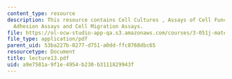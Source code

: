 ```yaml
---
content_type: resource
description: This resource contains Cell Cultures , Assays of Cell Function, Cell
  Adhesion Assays and Cell Migration Assays.
file: https://ol-ocw-studio-app-qa.s3.amazonaws.com/courses/3-051j-materials-for-biomedical-applications-spring-2006/a9e7581a9f1e4954b230b3111829943f_lecture13.pdf
file_type: application/pdf
parent_uid: 53ba227b-0277-d751-a0dd-ffc8768dbc65
resourcetype: Document
title: lecture13.pdf
uid: a9e7581a-9f1e-4954-b230-b3111829943f
---
```

